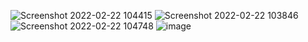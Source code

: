 ![Screenshot 2022-02-22 104415](https://user-images.githubusercontent.com/77175790/155198193-12350131-efce-4ab2-977c-cdd0c6aa3efb.png)
![Screenshot 2022-02-22 103846](https://user-images.githubusercontent.com/77175790/155198198-d7226b53-1070-46a7-8f4e-ae1ebc635b48.png)
![Screenshot 2022-02-22 104748](https://user-images.githubusercontent.com/77175790/155198663-d78f7b6e-670a-4f2d-bb38-1556a2f667c9.png)
![image](https://user-images.githubusercontent.com/77175790/155199223-054929b3-2fa4-4710-9e5e-983c8c5d4741.png)
